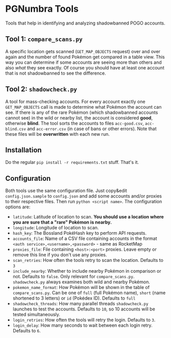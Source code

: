 # PGNumbra Tools
Tools that help in identifying and analyzing shadowbanned POGO accounts.

## Tool 1: `compare_scans.py`

A specific location gets scanned (`GET_MAP_OBJECTS` request) over and over again and the number of found Pokémon get compared in a table view. This way you can determine if some accounts are seeing more than others and also *what* they see exactly. Of course you should have at least one account that is not shadowbanned to see the difference.

## Tool 2: `shadowcheck.py`

A tool for mass-checking accounts. For every account exactly one `GET_MAP_OBJECTS` call is made to determine what Pokémon the account can see. If there is any of the rare Pokémon (which shadowbanned accounts cannot see) in the wild or nearby list, the account is considered **good**, otherwise **blind**. The tool sorts the accounts to files `acc-good.csv`, `acc-blind.csv` and `acc-error.csv` (in case of bans or other errors). Note that these files will be **overwritten** with each new run.

## Installation
Do the regular `pip install -r requirements.txt` stuff. That's it.

## Configuration
Both tools use the same configuration file. Just copy&edit `config.json.sample` to `config.json` and add some accounts and/or proxies to their respective files. Then run `python <script name>`. The configuration options are:

* `latitude`: Latitude of location to scan. **You should use a location where you are sure that a "rare" Pokémon is nearby.**
* `longitude`: Longitude of location to scan.
* `hash_key`: The Bossland PokéHash key to perform API requests.
* `accounts_file`: Name of a CSV file containing accounts in the format `<auth service>,<username>,<password>` - same as RocketMap
* `proxies_file`: File containing `<host>:<port>` proxies. Leave empty or remove this line if you don't use any proxies.
* `scan_retries`: How often the tools retry to scan the location. Defaults to `3`
* `include_nearby`: Whether to include nearby Pokémon in comparison or not. Defaults to `false`. Only relevant for `compare_scans.py`. `shadowcheck.py` always examines both wild and nearby Pokémon.
* `pokemon_name_format`: How Pokémon will be shown in the table of `compare_scans.py`. Can be one of `full` (full Pokémon name), `short` (name shortened to 3 letters) or `id` (Pokédex ID). Defaults to `full`
* `shadowcheck_threads`: How many parallel threads `shadowcheck.py` launches to test the accounts. Defaults to `10`, so 10 accounts will be tested simultaneously.
* `login_retries`: How often the tools will retry the login. Defaults to `3`.
* `login_delay`: How many seconds to wait between each login retry. Defaults to `6`.
